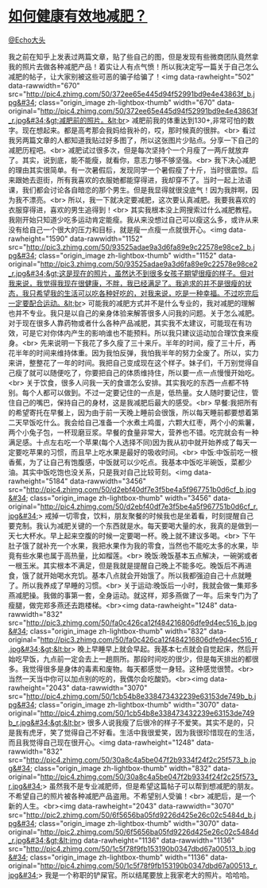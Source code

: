 
#  [如何健康有效地减肥？](https://zhihu.com/questions/20874441)



[@Echo大头](https://zhihu.com/people/71297e0ea164f69eca17dff8c0d310f9)

我之前在知乎上发表过两篇文章，贴了些自己的图，但是发现有些微商团队竟然拿我的照片去做各种减肥产品！着实让人有点气愤！所以我决定写一篇关于自己怎么减肥的帖子，让大家别被这些可恶的骗子给骗了！&lt;img data-rawheight=&#34;502&#34; data-rawwidth=&#34;670&#34; src=&#34;http://pic4.zhimg.com/50/372ee65e445d94f52991bd9e4e43863f_b.jpg&#34; class=&#34;origin_image zh-lightbox-thumb&#34; width=&#34;670&#34; data-original=&#34;http://pic4.zhimg.com/50/372ee65e445d94f52991bd9e4e43863f_r.jpg&#34;&gt;减肥前的照片。&lt;br&gt;       减肥前我的体重达到130+,非常可怕的数字。现在想起来。都是高考那会我妈给我补的，哎，那时候真的很胖。&lt;br&gt;      看过我另两篇文章的人都知道我贴过好多图了，所以这张图片少贴点。分享一下自己的减肥历程吧。&lt;br&gt;     减肥试过很多次，但是每次坚持个一个月瘦了一两斤就放弃了。其实，说到底，能不能瘦，就看你，意志力够不够坚强。&lt;br&gt;     我下决心减肥的理由其实很简单。有一次暑假后，发现同学一个暑假瘦了十斤，当时很震惊。后来跟她去逛街，所有我喜欢的衣服她都能穿得进，我却穿不了。当时一起上法语课，我们都会讨论各自暗恋的那个男生。但是我显得就很没底气！因为我胖啊，因为我不漂亮。&lt;br&gt;      所以，我一下就决定要减肥，这次要认真减肥。我要我喜欢的衣服穿得进，喜欢的男生追得到！&lt;br&gt;     其实我根本没上网搜索过什么减肥教程。我刚开始只知道少吃多运动肯定能瘦。我从来没想过自己可以瘦这么多，或许从来没有给自己一个很大的压力和目标，就是瘦一点瘦一点就很开心。&lt;img data-rawheight=&#34;1590&#34; data-rawwidth=&#34;1152&#34; src=&#34;http://pic3.zhimg.com/50/93525adae9a3d6fa89e9c22578e98ce2_b.jpg&#34; class=&#34;origin_image zh-lightbox-thumb&#34; width=&#34;1152&#34; data-original=&#34;http://pic3.zhimg.com/50/93525adae9a3d6fa89e9c22578e98ce2_r.jpg&#34;&gt;这是现在的照片，虽然达不到很多女孩子期望很瘦的样子。但对我来说，我觉得我现在很健康，不胖，我已经满足了。我追求的并不是很瘦的状态，我只希望我的生活可以吃各种好吃的，对我来说，吃是一种幸福。不过吃完后一定要配合运动。&lt;br&gt;       可能我的减肥方式并不是什么专业的，我对减肥的理解也并不专业。我只是以自己的亲身体验来解答很多人问我的问题。关于怎么减肥。对于现在很多人靠药物或者什么各种产品减肥，其实我不太建议，可能现在有功效，可是它对你体内产生的影响谁也不能预料。所以我只建议运动加合理饮食来瘦身。&lt;br&gt;       先来说明一下我花了多久瘦了三十来斤。半年的时间，瘦了三十斤，再花半年的时间来维持体重。因为我怕反弹，我怕我半年的努力全废了。所以，实力来讲，整整花了一年的时间。我把自己变成现在这个样子。妹子们，千万别觉得自己瘦了就可以随便吃了，你要把自己的体质维持住，所以要一点一点慢慢开始吃。&lt;br&gt;      关于饮食，很多人问我一天的食谱怎么安排。其实我吃的东西一点都不特别。每个人都可以做到。不过一定要记住的一点是，低热量。女人随时要记住，管住自己的嘴巴，保持自己的身材，这是我减肥后最大的感受。&lt;br&gt;      早餐:我把所有的希望寄托在早餐上，因为由于前一天晚上睡前会很饿，所以每天睡前都要想着第二天早饭吃什么。我会给自己准备一个水煮土鸡蛋，六颗大红枣，两个小的紫薯，两个小兔子包，一杯现磨豆浆。早餐的食量非常大，营养也不错。吃完就会有一种满足感。十点左右吃一个苹果(每个人选择不同)因为我从初中就开始养成了每天一定要吃苹果的习惯，而且早上吃水果是最好的吸收时间。&lt;br&gt;       中饭:中饭前吃一根香蕉，为了让自己有饱腹感，中饭就可以少吃点。我基本中饭吃半碗饭，菜都少油。其实中饭吃饱也没关系，只是我对自己比较苛刻。&lt;img data-rawheight=&#34;5184&#34; data-rawwidth=&#34;3456&#34; src=&#34;http://pic4.zhimg.com/50/d2ebf40df7e3f5be4a5f967751b0d6cf_b.jpg&#34; class=&#34;origin_image zh-lightbox-thumb&#34; width=&#34;3456&#34; data-original=&#34;http://pic4.zhimg.com/50/d2ebf40df7e3f5be4a5f967751b0d6cf_r.jpg&#34;&gt;     戒掉一切零食，饮料，朋友聚餐的时候我也是坐着看，时刻提醒自己要克制。我认为减肥关键的一个东西就是水。每天要喝大量的水，我真的是做到一天七大杯水。早上起来空腹的时候一定要喝一杯。晚上就不建议多喝。&lt;br&gt;     下午肚子饿了就补充一个水果，我把水果作为我的零食，当然也不能吃太多的水果，毕竟有些水果也属于高热量，比如榴莲。&lt;br&gt;     晚饭:晚饭基本五点解决，一碗粥或者一根玉米。其实根本不满足，但是我就是提醒自己晚上不能多吃。晚饭后不再进食，饿了就开始喝水充饥。基本八点就会开始饿了。所以我都强迫自己十点就睡了。所以我养成了早睡的习惯。&lt;br&gt;    关于运动:晚饭后一小时，我就会做一集郑多燕减肥操。我做的事第一套，全身运动。就这样，郑多燕做了一年。后来专门为了瘦腿，做完郑多燕还去跑楼梯。&lt;br&gt;&lt;img data-rawheight=&#34;1248&#34; data-rawwidth=&#34;832&#34; src=&#34;http://pic3.zhimg.com/50/fa0c426ca12f484216806dfe9d4ec516_b.jpg&#34; class=&#34;origin_image zh-lightbox-thumb&#34; width=&#34;832&#34; data-original=&#34;http://pic3.zhimg.com/50/fa0c426ca12f484216806dfe9d4ec516_r.jpg&#34;&gt;&lt;br&gt;       晚上早睡早上就会早起。我基本七点就会自觉起床，然后开始吃早饭，九点前一定会去上一趟厕所。那段时间吃的很少，但是每天排出的都很多。我觉得很多是身体的毒素和废物。每天都感觉一身轻。这种感觉很赞。&lt;br&gt;    当然一天当中你可以加点别的吃的，我偶尔会吃酸奶。&lt;br&gt;&lt;img data-rawheight=&#34;2043&#34; data-rawwidth=&#34;3070&#34; src=&#34;http://pic4.zhimg.com/50/1cb54b8e338473432239e63153de749b_b.jpg&#34; class=&#34;origin_image zh-lightbox-thumb&#34; width=&#34;3070&#34; data-original=&#34;http://pic4.zhimg.com/50/1cb54b8e338473432239e63153de749b_r.jpg&#34;&gt;&lt;br&gt;    很多人说我瘦了后很冷的样子不爱笑。其实不是的，只是我有虎牙，笑了觉得自己不好看。生活中我很爱笑，因为我很珍惜现在的生活，而且我觉得自己现在很开心。&lt;img data-rawheight=&#34;1248&#34; data-rawwidth=&#34;832&#34; src=&#34;http://pic4.zhimg.com/50/30a8c4a5be047f2b9334f24f2c25f573_b.jpg&#34; class=&#34;origin_image zh-lightbox-thumb&#34; width=&#34;832&#34; data-original=&#34;http://pic4.zhimg.com/50/30a8c4a5be047f2b9334f24f2c25f573_r.jpg&#34;&gt;      虽然我不是专业减肥师，但是希望这篇帖子可以帮到想减肥的朋友。不希望自己的照片被各种减肥产品盗用。不希望别人受骗！&lt;br&gt;      减肥后，是一个新的人生。&lt;br&gt;&lt;img data-rawheight=&#34;2043&#34; data-rawwidth=&#34;3070&#34; src=&#34;http://pic2.zhimg.com/50/6f5656ba05fd9226d425e26c02c5484d_b.jpg&#34; class=&#34;origin_image zh-lightbox-thumb&#34; width=&#34;3070&#34; data-original=&#34;http://pic2.zhimg.com/50/6f5656ba05fd9226d425e26c02c5484d_r.jpg&#34;&gt;&lt;img data-rawheight=&#34;1136&#34; data-rawwidth=&#34;1136&#34; src=&#34;http://pic4.zhimg.com/50/1c5f78f9fb153190b0347dbd67a00513_b.jpg&#34; class=&#34;origin_image zh-lightbox-thumb&#34; width=&#34;1136&#34; data-original=&#34;http://pic4.zhimg.com/50/1c5f78f9fb153190b0347dbd67a00513_r.jpg&#34;&gt;        我是一个称职的铲屎官。所以结尾要放上我家老大的照片。哈哈哈。